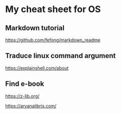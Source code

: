 # My cheat sheet for OS

## Markdown tutorial 
https://github.com/fefong/markdown_readme


## Traduce linux command argument
https://explainshell.com/about

## Find e-book
https://z-lib.org/

https://aryanalibris.com/
